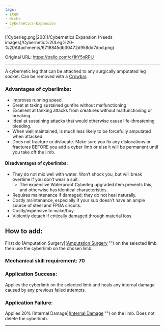 ```yaml
---
tags:
- Item
- Niche
- Cybernetics-Expansion
---
```


![Cyberleg.png\|200](/Cybernetics Expansion (Needs images)/Cybernetic%20Leg%20-%20Attachments/6718845db30472d958dd7dbd.png)

Original URL: https://trello.com/c/1hY5nRPU

---

A cybernetic leg that can be attached to any surgically amputated leg socket. Can be removed with a [Crowbar](Crowbar.md).

### Advantages of cyberlimbs:

- Improves running speed.
- Great at taking sustained gunfire without malfunctioning.
- Excellent at tanking attacks from creatures without malfunctioning or breaking.
- Ideal at sustaining attacks that would otherwise cause life-threatening bleeding.
- When well maintained, is much less likely to be forcefully amputated when attacked.
- Does not fracture or dislocate. Make sure you fix any dislocations or fractures BEFORE you add a cyber limb or else it will be permanent until you take off the limb.

#### Disadvantages of cyberlimbs:

- They do not mix well with water. Won’t shock you, but will break  overtime if you don’t wear a suit.
  - The expensive Waterproof Cyberleg upgraded item prevents this, and otherwise has identical characteristics.
- Requires maintenance if damaged; they do not heal naturally.
- Costly maintenance, especially if your sub doesn’t have an ample source of steel and FPGA circuits.
- Costly/expensive to make/buy.
- Violently detach if critically damaged through material loss.

## How to add:

First do [Amputation Surgery]([Amputation Surgery](../Procedures/Amputation%20Surgery.md) "‌") on the selected limb, then use the cyberlimb on the chosen limb.

### Mechanical skill requirement: 70

### Application Success:

Applies the cyberlimb on the selected limb and heals any internal damage caused by any previous failed attempts.

### Application Failure:

Applies 20% [Internal Damage]([Internal Damage](../Any%20bodypart/archived/Internal%20Damage.md) "‌") on the limb. Does not delete the cyberlimb.

---

